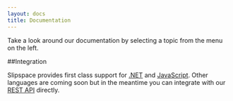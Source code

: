 ```yaml
---
layout: docs
title: Documentation
---
```


Take a look around our documentation by selecting a topic from the menu on the left.

##Integration

Slipspace provides first class support for [.NET](/docs/net) and [JavaScript](/docs/js). Other languages are coming soon but in the meantime you can integrate with our [REST API](/docs/api) directly. 